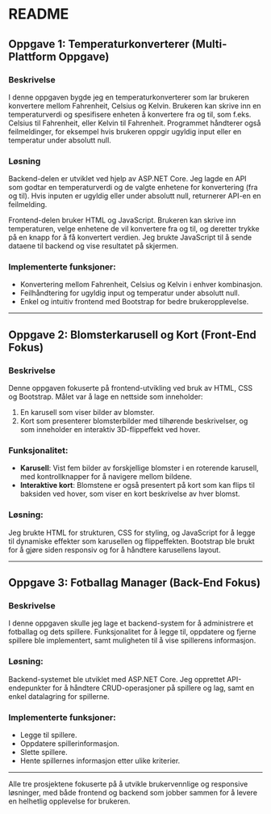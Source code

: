 # README

## Oppgave 1: Temperaturkonverterer (Multi-Plattform Oppgave)

### Beskrivelse
I denne oppgaven bygde jeg en temperaturkonverterer som lar brukeren konvertere mellom Fahrenheit, Celsius og Kelvin. Brukeren kan skrive inn en temperaturverdi og spesifisere enheten å konvertere fra og til, som f.eks. Celsius til Fahrenheit, eller Kelvin til Fahrenheit. Programmet håndterer også feilmeldinger, for eksempel hvis brukeren oppgir ugyldig input eller en temperatur under absolutt null.

### Løsning
Backend-delen er utviklet ved hjelp av ASP.NET Core. Jeg lagde en API som godtar en temperaturverdi og de valgte enhetene for konvertering (fra og til). Hvis inputen er ugyldig eller under absolutt null, returnerer API-en en feilmelding.

Frontend-delen bruker HTML og JavaScript. Brukeren kan skrive inn temperaturen, velge enhetene de vil konvertere fra og til, og deretter trykke på en knapp for å få konvertert verdien. Jeg brukte JavaScript til å sende dataene til backend og vise resultatet på skjermen.

### Implementerte funksjoner:
- Konvertering mellom Fahrenheit, Celsius og Kelvin i enhver kombinasjon.
- Feilhåndtering for ugyldig input og temperatur under absolutt null.
- Enkel og intuitiv frontend med Bootstrap for bedre brukeropplevelse.

---

## Oppgave 2: Blomsterkarusell og Kort (Front-End Fokus)

### Beskrivelse
Denne oppgaven fokuserte på frontend-utvikling ved bruk av HTML, CSS og Bootstrap. Målet var å lage en nettside som inneholder:
1. En karusell som viser bilder av blomster.
2. Kort som presenterer blomsterbilder med tilhørende beskrivelser, og som inneholder en interaktiv 3D-flippeffekt ved hover.

### Funksjonalitet:
- **Karusell**: Vist fem bilder av forskjellige blomster i en roterende karusell, med kontrollknapper for å navigere mellom bildene.
- **Interaktive kort**: Blomstene er også presentert på kort som kan flips til baksiden ved hover, som viser en kort beskrivelse av hver blomst.

### Løsning:
Jeg brukte HTML for strukturen, CSS for styling, og JavaScript for å legge til dynamiske effekter som karusellen og flippeffekten. Bootstrap ble brukt for å gjøre siden responsiv og for å håndtere karusellens layout.

---

## Oppgave 3: Fotballag Manager (Back-End Fokus)

### Beskrivelse
I denne oppgaven skulle jeg lage et backend-system for å administrere et fotballag og dets spillere. Funksjonalitet for å legge til, oppdatere og fjerne spillere ble implementert, samt muligheten til å vise spillerens informasjon.

### Løsning:
Backend-systemet ble utviklet med ASP.NET Core. Jeg opprettet API-endepunkter for å håndtere CRUD-operasjoner på spillere og lag, samt en enkel datalagring for spillerne.

### Implementerte funksjoner:
- Legge til spillere.
- Oppdatere spillerinformasjon.
- Slette spillere.
- Hente spillernes informasjon etter ulike kriterier.

---

Alle tre prosjektene fokuserte på å utvikle brukervennlige og responsive løsninger, med både frontend og backend som jobber sammen for å levere en helhetlig opplevelse for brukeren.
